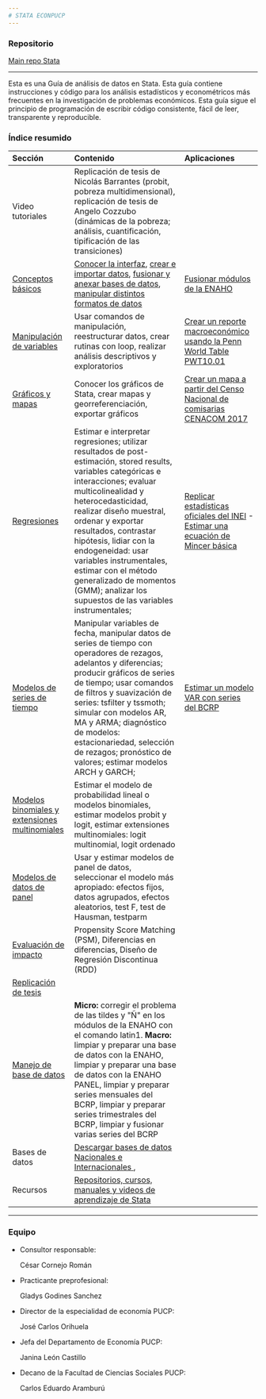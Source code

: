 ```yaml
---
# STATA ECONPUCP 
---
```


### Repositorio 

[Main repo Stata](https://github.com/EconPUCP/Stata)


----

Esta es una Guía de análisis de datos en Stata. Esta guía contiene instrucciones y código para los análisis estadísticos y econométricos más frecuentes en la investigación de problemas económicos. Esta guía sigue el principio de programación de escribir código consistente, fácil de leer, transparente y reproducible.


### Índice resumido



| Sección | Contenido |  Aplicaciones |  
|:--|:----------------|:------|  
| Video tutoriales  |  Replicación de tesis de Nicolás Barrantes (probit, pobreza multidimensional), replicación de tesis de Angelo Cozzubo (dinámicas de la pobreza; análisis, cuantificación, tipificación de las transiciones) |  |  
| [Conceptos básicos](https://github.com/EconPUCP/Stata/tree/main/Manual%20de%20Stata/Conceptos%20b%C3%A1sicos "Conceptos básicos")   |  [Conocer la interfaz](https://github.com/EconPUCP/Stata/blob/main/Manual%20de%20Stata/Conceptos%20b%C3%A1sicos/1_Interfaz%20de%20stata.md "Conocer la interfaz"), [crear e importar datos](https://github.com/EconPUCP/Stata/blob/main/Manual%20de%20Stata/Conceptos%20b%C3%A1sicos/2_Creaci%C3%B3n%20e%20importaci%C3%B3n%20de%20datos.md "crear e importar datos"), [fusionar y anexar bases de datos](https://github.com/EconPUCP/Stata/blob/main/Manual%20de%20Stata/Conceptos%20b%C3%A1sicos/3_Fusi%C3%B3n%20y%20anexi%C3%B3n%20de%20bases%20de%20datos.md "fusionar y anexar bases de datos"), [manipular distintos formatos de datos](https://github.com/EconPUCP/Stata/blob/main/Manual%20de%20Stata/Conceptos%20b%C3%A1sicos/4_Manipulaci%C3%B3n%20de%20distintos%20formatos%20de%20datos.md "manipular distintos formatos de datos") | [Fusionar módulos de la ENAHO](https://github.com/EconPUCP/Stata/blob/main/Manual%20de%20Stata/Conceptos%20b%C3%A1sicos/Aplicaci%C3%B3n%20Fusi%C3%B3n%20entre%20los%20m%C3%B3dulos%20de%20la%20ENAHO.md "Fusionar módulos de la ENAHO") |  
| [Manipulación de variables](https://github.com/EconPUCP/Stata/tree/main/Manual%20de%20Stata/Creaci%C3%B3n%2C%20manipulaci%C3%B3n%20y%20descripci%C3%B3n%20de%20variables "Manipulación de variables")  | Usar comandos de manipulación, reestructurar datos, crear rutinas con loop, realizar análisis descriptivos y exploratorios | [Crear un reporte macroeconómico usando la Penn World Table PWT10.01](https://github.com/EconPUCP/Stata/blob/main/Manual%20de%20Stata/Creaci%C3%B3n%2C%20manipulaci%C3%B3n%20y%20descripci%C3%B3n%20de%20variables/Aplicaci%C3%B3n%20usando%20PWT10.01.md "Crear un reporte macroeconómico usando la Penn World Table PWT10.01") |  
| [Gráficos y mapas](https://github.com/EconPUCP/Stata/tree/main/Manual%20de%20Stata/Gr%C3%A1ficos%20y%20mapas "Gráficos y mapas")   | Conocer los gráficos de Stata, crear mapas y georreferenciación, exportar gráficos | [Crear un mapa a partir del Censo Nacional de comisarias CENACOM 2017](https://github.com/EconPUCP/Stata/blob/main/Manual%20de%20Stata/Gr%C3%A1ficos%20y%20mapas/4_Aplicaci%C3%B3n.md "Crear un mapa a partir del Censo Nacional de comisarias CENACOM 2017") |  
| [Regresiones](https://github.com/EconPUCP/Stata/tree/main/Manual%20de%20Stata/Modelo%20de%20Regresi%C3%B3n%20lineal "Regresiones")  | Estimar e interpretar regresiones; utilizar resultados de post-estimación, stored results, variables categóricas e interacciones; evaluar multicolinealidad y heterocedasticidad, realizar diseño muestral, ordenar y exportar resultados, contrastar hipótesis, lidiar con la endogeneidad: usar variables instrumentales, estimar con el método generalizado de momentos (GMM); analizar los supuestos de las variables instrumentales; | [Replicar estadísticas oficiales del INEI](https://github.com/EconPUCP/Stata/blob/main/Manual%20de%20Stata/Modelo%20de%20Regresi%C3%B3n%20lineal/4_Aplicaci%C3%B3n%20Replicando%20estadisticas%20oficiales%20del%20INEI.md "Replicar estadísticas oficiales del INEI") - [Estimar una ecuación de Mincer básica](https://github.com/EconPUCP/Stata/blob/main/Manual%20de%20Stata/Modelo%20de%20Regresi%C3%B3n%20lineal/9_Aplicaci%C3%B3n%20Estimaci%C3%B3n%20de%20una%20ecuaci%C3%B3n%20de%20Mincer%20B%C3%A1sica.md "Estimar una ecuación de Mincer básica") |
| [Modelos de series de tiempo](https://github.com/EconPUCP/Stata/tree/main/Manual%20de%20Stata/Modelos%20de%20Series%20de%20tiempo "Modelos de series de tiempo")  |  Manipular variables de fecha, manipular datos de series de tiempo con operadores de rezagos, adelantos y diferencias; producir gráficos de series de tiempo; usar comandos de filtros y suavización de series: tsfilter y tssmoth; simular con modelos AR, MA y ARMA; diagnóstico de modelos: estacionariedad, selección de rezagos; pronóstico de valores; estimar modelos ARCH y GARCH; | [Estimar un modelo VAR con series del BCRP](https://github.com/EconPUCP/Stata/blob/main/Manual%20de%20Stata/Modelos%20de%20Series%20de%20tiempo/10_Aplicaci%C3%B3n%20modelo%20VAR%20con%20datos%20del%20BCRP.md "Estimar un modelo VAR con series del BCRP") |  
| [Modelos binomiales y extensiones multinomiales](https://github.com/EconPUCP/Stata/tree/main/Manual%20de%20Stata/Modelos%20Binomiales%20y%20extensiones%20multinomiales "Modelos binomiales y extensiones multinomiales")  | Estimar el modelo de probabilidad lineal o modelos binomiales, estimar modelos probit y logit, estimar extensiones multinomiales: logit multinomial, logit ordenado |  |   
| [Modelos de datos de panel](https://github.com/EconPUCP/Stata/tree/main/Manual%20de%20Stata/Modelos%20de%20Datos%20de%20Panel "Modelos de datos de panel") | Usar y estimar modelos de panel de datos, seleccionar el modelo más apropiado: efectos fijos, datos agrupados, efectos aleatorios, test F, test de Hausman, testparm|  |  
| [Evaluación de impacto](https://github.com/EconPUCP/Stata/tree/main/Manual%20de%20Stata/Modelos%20de%20Evaluaci%C3%B3n%20de%20Impacto "Evaluación de impacto")  | Propensity Score Matching (PSM), Diferencias en diferencias, Diseño de Regresión Discontinua (RDD) |  |  
| [Replicación de tesis](https://github.com/EconPUCP/Stata/tree/main/Replicaci%C3%B3n%20de%20tesis "Replicación de tesis") |   |  |  
| [Manejo de base de datos](https://github.com/EconPUCP/Stata/tree/main/Manejo%20de%20base%20de%20datos "Manejo de base de datos")  |  **Micro:** corregir el problema de las tildes y "Ñ" en los módulos de la ENAHO con el comando latin1.  **Macro:** limpiar y preparar una base de datos con la ENAHO, limpiar y preparar una base de datos con la ENAHO PANEL, limpiar y preparar series mensuales del BCRP, limpiar y preparar series trimestrales del BCRP, limpiar y fusionar varias series del BCRP |  | 
| Bases de datos | [Descargar bases de datos Nacionales e Internacionales ](https://github.com/EconPUCP/Stata/blob/main/Recursos%20globales/Principales%20bases%20de%20datos%20de%20acceso%20p%C3%BAblico.md "Descargar bases de datos Nacionales e Internacionales "),  |  |  
| Recursos  | [Repositorios, cursos, manuales y videos de aprendizaje de Stata](https://github.com/EconPUCP/Stata/blob/main/Recursos%20globales/Otros%20recursos.md "Repositorios, cursos, manuales y videos de aprendizaje de Stata") | |  

----

### Equipo

-  Consultor responsable: 

   César Cornejo Román

-  Practicante preprofesional: 
   
   Gladys Godines Sanchez

-  Director de la especialidad de economía PUCP: 
   
   José Carlos Orihuela

-  Jefa del Departamento de Economía PUCP: 
   
   Janina León Castillo

-  Decano de la Facultad de Ciencias Sociales PUCP:  
   
   Carlos Eduardo Aramburú 
